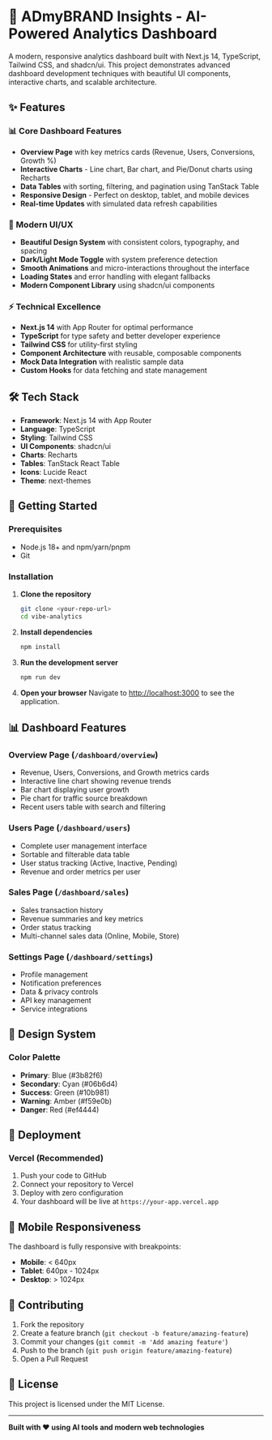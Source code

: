 # 🚀 ADmyBRAND Insights - AI-Powered Analytics Dashboard

A modern, responsive analytics dashboard built with Next.js 14, TypeScript, Tailwind CSS, and shadcn/ui. This project demonstrates advanced dashboard development techniques with beautiful UI components, interactive charts, and scalable architecture.

## ✨ Features

### 📊 Core Dashboard Features
- **Overview Page** with key metrics cards (Revenue, Users, Conversions, Growth %)
- **Interactive Charts** - Line chart, Bar chart, and Pie/Donut charts using Recharts
- **Data Tables** with sorting, filtering, and pagination using TanStack Table
- **Responsive Design** - Perfect on desktop, tablet, and mobile devices
- **Real-time Updates** with simulated data refresh capabilities

### 🎨 Modern UI/UX
- **Beautiful Design System** with consistent colors, typography, and spacing
- **Dark/Light Mode Toggle** with system preference detection
- **Smooth Animations** and micro-interactions throughout the interface
- **Loading States** and error handling with elegant fallbacks
- **Modern Component Library** using shadcn/ui components

### ⚡ Technical Excellence
- **Next.js 14** with App Router for optimal performance
- **TypeScript** for type safety and better developer experience
- **Tailwind CSS** for utility-first styling
- **Component Architecture** with reusable, composable components
- **Mock Data Integration** with realistic sample data
- **Custom Hooks** for data fetching and state management

## 🛠️ Tech Stack

- **Framework**: Next.js 14 with App Router
- **Language**: TypeScript
- **Styling**: Tailwind CSS
- **UI Components**: shadcn/ui
- **Charts**: Recharts
- **Tables**: TanStack React Table
- **Icons**: Lucide React
- **Theme**: next-themes

## 🚀 Getting Started

### Prerequisites
- Node.js 18+ and npm/yarn/pnpm
- Git

### Installation

1. **Clone the repository**
   ```bash
   git clone <your-repo-url>
   cd vibe-analytics
   ```

2. **Install dependencies**
   ```bash
   npm install
   ```

3. **Run the development server**
   ```bash
   npm run dev
   ```

4. **Open your browser**
   Navigate to [http://localhost:3000](http://localhost:3000) to see the application.

## 📊 Dashboard Features

### Overview Page (`/dashboard/overview`)
- Revenue, Users, Conversions, and Growth metrics cards
- Interactive line chart showing revenue trends
- Bar chart displaying user growth
- Pie chart for traffic source breakdown
- Recent users table with search and filtering

### Users Page (`/dashboard/users`)
- Complete user management interface
- Sortable and filterable data table
- User status tracking (Active, Inactive, Pending)
- Revenue and order metrics per user

### Sales Page (`/dashboard/sales`)
- Sales transaction history
- Revenue summaries and key metrics
- Order status tracking
- Multi-channel sales data (Online, Mobile, Store)

### Settings Page (`/dashboard/settings`)
- Profile management
- Notification preferences
- Data & privacy controls
- API key management
- Service integrations

## 🎨 Design System

### Color Palette
- **Primary**: Blue (#3b82f6)
- **Secondary**: Cyan (#06b6d4)
- **Success**: Green (#10b981)
- **Warning**: Amber (#f59e0b)
- **Danger**: Red (#ef4444)

## 🚀 Deployment

### Vercel (Recommended)
1. Push your code to GitHub
2. Connect your repository to Vercel
3. Deploy with zero configuration
4. Your dashboard will be live at `https://your-app.vercel.app`

## 📱 Mobile Responsiveness

The dashboard is fully responsive with breakpoints:
- **Mobile**: < 640px
- **Tablet**: 640px - 1024px
- **Desktop**: > 1024px

## 🤝 Contributing

1. Fork the repository
2. Create a feature branch (`git checkout -b feature/amazing-feature`)
3. Commit your changes (`git commit -m 'Add amazing feature'`)
4. Push to the branch (`git push origin feature/amazing-feature`)
5. Open a Pull Request

## 📄 License

This project is licensed under the MIT License.

---

**Built with ❤️ using AI tools and modern web technologies**
